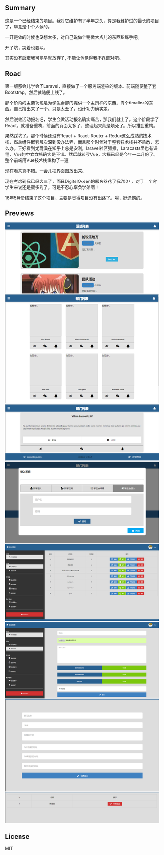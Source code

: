 ## Summary

这是一个已经结束的项目。我对它维护有了半年之久，算是我维护过的最长的项目了，毕竟是个个人做的。

一开是做的时候也没想太多，对自己说做个稍微大点儿的东西练练手吧。

开了坑，哭着也要写。

其实没有启宏我可能早就放弃了, 不能让他觉得我不靠谱对吧。

## Road

第一版那会儿学会了Laravel，直接做了一个服务端渲染的版本。前端随便整了套Bootstrap。然后就随便上线了。

那个阶段的主要功能是为学生会部门提供一个主页样的东西。有个timeline的东西。自己撸出来了一个。只是太丑了，设计功力确实差。

然后说做活动报名吧，学生会做活动报名确实痛苦，那我们就上了。这个阶段学了React，就准备重构，前面的页面太多了，整理起来真是烦死了。所以推到重构。

果然踩坑了。那个时候还没有React + React-Router + Redux这么成熟的技术栈，然后组件嵌套层次深到没办法弄，而且那个时候对于整套技术栈并不熟悉，怎么办。正好看到尤雨溪在知乎上总是安利，laravel社区强推，Laracasts里也有课程，Vue的中文文档确实是不错。然后就转写Vue，大概已经是今年一二月份了。整个前端用Vue技术栈重构了一遍

现在看来真不错。一会儿把界面图放出来。

现在考虑到我已经大三了，而且DigitalOcean的服务器花了我700+，对于一个穷学生来说还是蛮多的了。可是不忍心辜负学弟啊！

16年5月份结束了这个项目，主要是觉得项目没有出路了。唉，挺遗憾的。

## Previews

![index page](./docs/index_index_page.png)
![index_branch_page](./docs/index_branch_page.png)
![index_branch_detail_page](./docs/index_branch_detail_page.png)
![index_login_page](./docs/index_login_page.png)
![admin_index_page](./docs/admin_index_page.png)
![admin_add_activity_page](./docs/admin_add_activity_page.png)
![admin_add_branch_page](./docs/admin_add_branch_page.png)
![admin_add_user_page](./docs/admin_add_user_page.png)

## License

MIT
